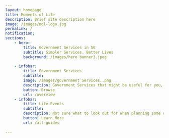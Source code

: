```yaml
---
layout: homepage
title: Moments of Life
description: Brief site description here
image: /images/mol-logo.jpg
permalink: /
notification: 
sections:
    - hero:
        title: Government Services in SG
        subtitle: Simpler Services. Better Lives
        background: /images/hero banner3.jpeg
  
    - infobar:
        title: Government Services 
        subtitle: 
        image: /images/government Services..png
        description: Government Services that might be useful for you, All put together in one place.
        button: Browse
        url: /overview
    - infobar:
        title: Life Events
        subtitle:  
        description: Not sure what to look out for when planning some of your major life decisions? We have been through that time in life so here are some recommendations for you.
        button: Learn More
        url: /all-guides
 
---
```

